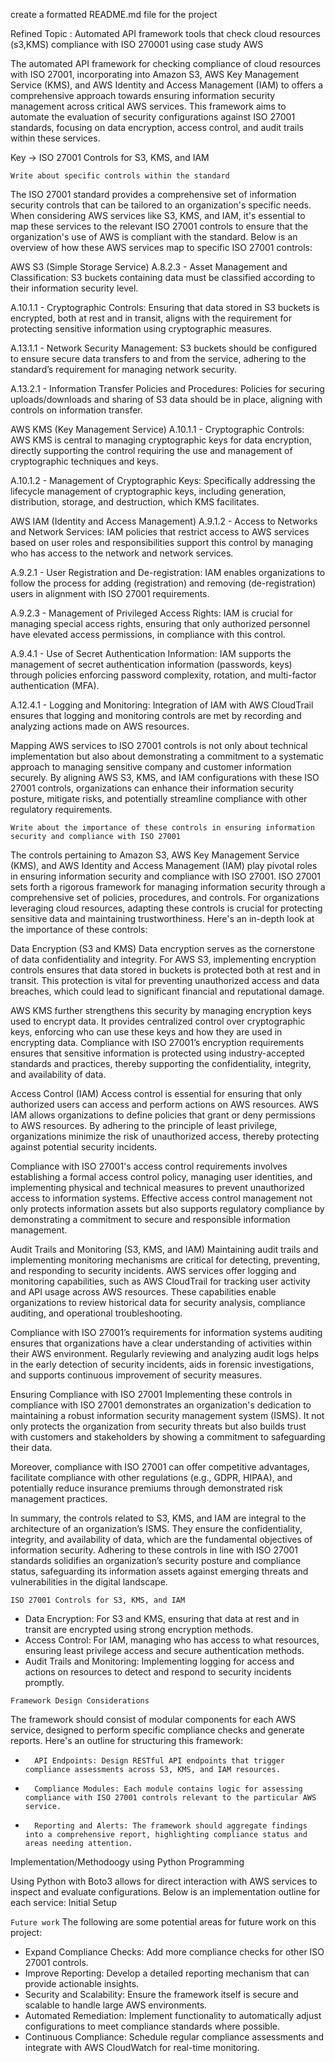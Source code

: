 create a formatted README.md file for the project

Refined Topic : Automated API framework tools that check cloud  resources (s3,KMS) compliance with ISO 270001 using case study AWS 

The automated API framework for checking compliance of cloud resources with ISO 27001, incorporating into Amazon S3, AWS Key Management Service (KMS), and AWS Identity and Access Management (IAM) to offers a comprehensive approach towards ensuring information security management across critical AWS services. This framework aims to automate the evaluation of security configurations against ISO 27001 standards, focusing on data encryption, access control, and audit trails within these services.

Key -> ISO 27001 Controls for S3, KMS, and IAM

``` Write about specific controls within the standard ```

The ISO 27001 standard provides a comprehensive set of information security controls that can be tailored to an organization's specific needs. When considering AWS services like S3, KMS, and IAM, it's essential to map these services to the relevant ISO 27001 controls to ensure that the organization's use of AWS is compliant with the standard. Below is an overview of how these AWS services map to specific ISO 27001 controls:

AWS S3 (Simple Storage Service)
A.8.2.3 - Asset Management and Classification: S3 buckets containing data must be classified according to their information security level.

A.10.1.1 - Cryptographic Controls: Ensuring that data stored in S3 buckets is encrypted, both at rest and in transit, aligns with the requirement for protecting sensitive information using cryptographic measures.

A.13.1.1 - Network Security Management: S3 buckets should be configured to ensure secure data transfers to and from the service, adhering to the standard’s requirement for managing network security.

A.13.2.1 - Information Transfer Policies and Procedures: Policies for securing uploads/downloads and sharing of S3 data should be in place, aligning with controls on information transfer.

AWS KMS (Key Management Service)
A.10.1.1 - Cryptographic Controls: AWS KMS is central to managing cryptographic keys for data encryption, directly supporting the control requiring the use and management of cryptographic techniques and keys.

A.10.1.2 - Management of Cryptographic Keys: Specifically addressing the lifecycle management of cryptographic keys, including generation, distribution, storage, and destruction, which KMS facilitates.

AWS IAM (Identity and Access Management)
A.9.1.2 - Access to Networks and Network Services: IAM policies that restrict access to AWS services based on user roles and responsibilities support this control by managing who has access to the network and network services.

A.9.2.1 - User Registration and De-registration: IAM enables organizations to follow the process for adding (registration) and removing (de-registration) users in alignment with ISO 27001 requirements.

A.9.2.3 - Management of Privileged Access Rights: IAM is crucial for managing special access rights, ensuring that only authorized personnel have elevated access permissions, in compliance with this control.

A.9.4.1 - Use of Secret Authentication Information: IAM supports the management of secret authentication information (passwords, keys) through policies enforcing password complexity, rotation, and multi-factor authentication (MFA).

A.12.4.1 - Logging and Monitoring: Integration of IAM with AWS CloudTrail ensures that logging and monitoring controls are met by recording and analyzing actions made on AWS resources.

Mapping AWS services to ISO 27001 controls is not only about technical implementation but also about demonstrating a commitment to a systematic approach to managing sensitive company and customer information securely. By aligning AWS S3, KMS, and IAM configurations with these ISO 27001 controls, organizations can enhance their information security posture, mitigate risks, and potentially streamline compliance with other regulatory requirements.


``` Write about the importance of these controls in ensuring information security and compliance with ISO 27001 ```

The controls pertaining to Amazon S3, AWS Key Management Service (KMS), and AWS Identity and Access Management (IAM) play pivotal roles in ensuring information security and compliance with ISO 27001. ISO 27001 sets forth a rigorous framework for managing information security through a comprehensive set of policies, procedures, and controls. For organizations leveraging cloud resources, adapting these controls is crucial for protecting sensitive data and maintaining trustworthiness. Here's an in-depth look at the importance of these controls:

Data Encryption (S3 and KMS)
Data encryption serves as the cornerstone of data confidentiality and integrity. For AWS S3, implementing encryption controls ensures that data stored in buckets is protected both at rest and in transit. This protection is vital for preventing unauthorized access and data breaches, which could lead to significant financial and reputational damage.

AWS KMS further strengthens this security by managing encryption keys used to encrypt data. It provides centralized control over cryptographic keys, enforcing who can use these keys and how they are used in encrypting data. Compliance with ISO 27001’s encryption requirements ensures that sensitive information is protected using industry-accepted standards and practices, thereby supporting the confidentiality, integrity, and availability of data.

Access Control (IAM)
Access control is essential for ensuring that only authorized users can access and perform actions on AWS resources. AWS IAM allows organizations to define policies that grant or deny permissions to AWS resources. By adhering to the principle of least privilege, organizations minimize the risk of unauthorized access, thereby protecting against potential security incidents.

Compliance with ISO 27001's access control requirements involves establishing a formal access control policy, managing user identities, and implementing physical and technical measures to prevent unauthorized access to information systems. Effective access control management not only protects information assets but also supports regulatory compliance by demonstrating a commitment to secure and responsible information management.

Audit Trails and Monitoring (S3, KMS, and IAM)
Maintaining audit trails and implementing monitoring mechanisms are critical for detecting, preventing, and responding to security incidents. AWS services offer logging and monitoring capabilities, such as AWS CloudTrail for tracking user activity and API usage across AWS resources. These capabilities enable organizations to review historical data for security analysis, compliance auditing, and operational troubleshooting.

Compliance with ISO 27001’s requirements for information systems auditing ensures that organizations have a clear understanding of activities within their AWS environment. Regularly reviewing and analyzing audit logs helps in the early detection of security incidents, aids in forensic investigations, and supports continuous improvement of security measures.

Ensuring Compliance with ISO 27001
Implementing these controls in compliance with ISO 27001 demonstrates an organization's dedication to maintaining a robust information security management system (ISMS). It not only protects the organization from security threats but also builds trust with customers and stakeholders by showing a commitment to safeguarding their data.

Moreover, compliance with ISO 27001 can offer competitive advantages, facilitate compliance with other regulations (e.g., GDPR, HIPAA), and potentially reduce insurance premiums through demonstrated risk management practices.

In summary, the controls related to S3, KMS, and IAM are integral to the architecture of an organization’s ISMS. They ensure the confidentiality, integrity, and availability of data, which are the fundamental objectives of information security. Adhering to these controls in line with ISO 27001 standards solidifies an organization’s security posture and compliance status, safeguarding its information assets against emerging threats and vulnerabilities in the digital landscape.


```ISO 27001 Controls for S3, KMS, and IAM```

* Data Encryption: For S3 and KMS, ensuring that data at rest and in transit are encrypted using strong encryption methods.
* Access Control: For IAM, managing who has access to what resources, ensuring least privilege access and secure authentication methods.
* Audit Trails and Monitoring: Implementing logging for access and actions on resources to detect and respond to security incidents promptly.


```Framework Design Considerations```

The framework should consist of modular components for each AWS service, designed to perform specific compliance checks and generate reports. Here's an outline for structuring this framework:
* 		API Endpoints: Design RESTful API endpoints that trigger compliance assessments across S3, KMS, and IAM resources.
* 		Compliance Modules: Each module contains logic for assessing compliance with ISO 27001 controls relevant to the particular AWS service.
* 		Reporting and Alerts: The framework should aggregate findings into a comprehensive report, highlighting compliance status and areas needing attention.

Implementation/Methodoogy using Python Programming

Using Python with Boto3 allows for direct interaction with AWS services to inspect and evaluate configurations. Below is an implementation outline for each service:
Initial Setup



```Future work```
The following are some potential areas for future work on this project:
- Expand Compliance Checks: Add more compliance checks for other ISO 27001 controls.
- Improve Reporting: Develop a detailed reporting mechanism that can provide actionable insights.
- Security and Scalability: Ensure the framework itself is secure and scalable to handle large AWS environments.
- Automated Remediation: Implement functionality to automatically adjust configurations to meet compliance standards where possible.
- Continuous Compliance: Schedule regular compliance assessments and integrate with AWS CloudWatch for real-time monitoring.